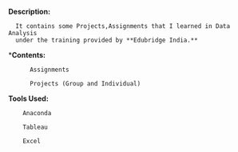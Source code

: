 **Description:**

      It contains some Projects,Assignments that I learned in Data Analysis 
      under the training provided by **Edubridge India.**

***Contents:**

          Assignments 
          
          Projects (Group and Individual)
        
**Tools Used:**

        Anaconda
        
        Tableau 
        
        Excel

        
        
        
        
